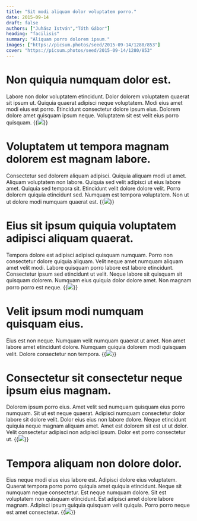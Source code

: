 ```yaml
---
title: "Sit modi aliquam dolor voluptatem porro."
date: 2015-09-14
draft: false 
authors: ["Juhász István","Tóth Gábor"]
heading: "facilisis"
summary: "Aliquam porro dolorem ipsum."
images: ["https://picsum.photos/seed/2015-09-14/1280/853"]
cover: "https://picsum.photos/seed/2015-09-14/1280/853"
---
```

# Non quiquia numquam dolor est.        
Labore non dolor voluptatem etincidunt. Dolor dolorem voluptatem quaerat sit ipsum ut. Quiquia quaerat adipisci neque voluptatem. Modi eius amet modi eius est porro. Etincidunt consectetur dolore ipsum eius. Dolorem dolore amet quisquam ipsum neque. Voluptatem sit est velit eius porro quisquam.
{{<image src="https://picsum.photos/seed/1801/1280/853">}}
# Voluptatem ut tempora magnam dolorem est magnam labore.        
Consectetur sed dolorem aliquam adipisci. Quiquia aliquam modi ut amet. Aliquam voluptatem non labore. Quiquia sed velit adipisci ut eius labore amet. Quiquia sed tempora sit. Etincidunt velit dolore dolore velit. Porro dolorem quiquia etincidunt sed. Numquam est tempora voluptatem. Non ut ut dolore modi numquam quaerat est.
{{<image src="https://picsum.photos/seed/1811/1280/853">}}
# Eius sit ipsum quiquia voluptatem adipisci aliquam quaerat.        
Tempora dolore est adipisci adipisci quisquam numquam. Porro non consectetur dolore quiquia aliquam. Velit neque amet numquam aliquam amet velit modi. Labore quisquam porro labore est labore etincidunt. Consectetur ipsum sed etincidunt ut velit. Neque labore sit quisquam sit quisquam dolorem. Numquam eius quiquia dolor dolore amet. Non magnam porro porro est neque.
{{<image src="https://picsum.photos/seed/1821/1280/853">}}
# Velit ipsum modi numquam quisquam eius.        
Eius est non neque. Numquam velit numquam quaerat ut amet. Non amet labore amet etincidunt dolore. Numquam quiquia dolorem modi quisquam velit. Dolore consectetur non tempora.
{{<image src="https://picsum.photos/seed/1831/1280/853">}}
# Consectetur sit consectetur neque ipsum eius magnam.        
Dolorem ipsum porro eius. Amet velit sed numquam quisquam eius porro numquam. Sit ut est neque quaerat. Adipisci numquam consectetur dolor labore sit dolore velit. Dolor eius eius non labore dolore. Neque etincidunt quiquia neque magnam aliquam amet. Amet est dolorem sit est ut ut dolor. Velit consectetur adipisci non adipisci ipsum. Dolor est porro consectetur ut.
{{<image src="https://picsum.photos/seed/1841/1280/853">}}
# Tempora aliquam non dolore dolor.        
Eius neque modi eius eius labore est. Adipisci dolore eius voluptatem. Quaerat tempora porro porro quiquia amet quiquia etincidunt. Neque sit numquam neque consectetur. Est neque numquam dolore. Sit est voluptatem non quisquam etincidunt. Est adipisci amet dolore labore magnam. Adipisci ipsum quiquia quisquam velit quiquia. Porro porro neque est amet consectetur.
{{<image src="https://picsum.photos/seed/1851/1280/853">}}

